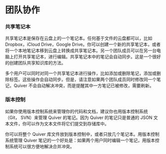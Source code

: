 # 团队协作

### 共享笔记本

共享笔记本是保存在云盘上的一个笔记本。任何基于文件的云盘都可以，比如 Dropbox，iCloud Drive，Google Drive。你可以创建一个新的共享笔记本，或者将一个本地笔记本移到云盘上转换成共享笔记本。另一个团队成员可以在另一台电脑上打开共享笔记本，进行编辑。共享笔记本中的笔记会自动同步。这是一个很好的创建团队共享知识库的方法。

多个用户可以同时对同一个共享笔记本进行操作，比如添加或删除笔记，添加或删除标签。这些操作会自动同步。但是，请注意如果两个团队成员同时修改同一个笔记，Quiver 不会自动解决冲突，而是提醒其中一方笔记已被修改，需要刷新。

### 版本控制

如果你使用版本控制系统来管理你的代码和文档，建议你也用版本控制系统 （Git， SVN）来管理 Quiver 的笔记。因为 Quiver 的笔记只是普通的 JSON 文本文件，你可以作为文本文件将它们提交到存储库中。

你可以将整个 Quiver 库文件放到版本控制中，或者只放几个笔记本。用版本控制系统管理 Quiver 笔记的一个好处是：如果两个用户同时编辑一个笔记，用版本控制系统可以很方便地解决合并冲突。